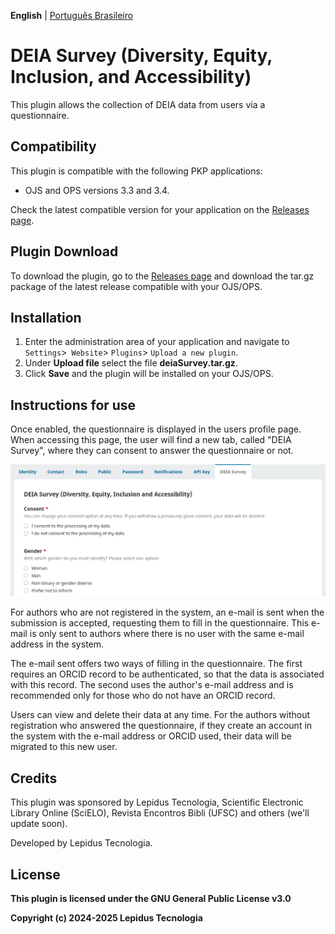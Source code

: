 **English** | [Português Brasileiro](/docs/README-pt_BR.md)

# DEIA Survey (Diversity, Equity, Inclusion, and Accessibility)

This plugin allows the collection of DEIA data from users via a questionnaire.

## Compatibility

This plugin is compatible with the following PKP applications:

- OJS and OPS versions 3.3 and 3.4.

Check the latest compatible version for your application on the [Releases page](https://github.com/lepidus/deiaSurvey/releases).

## Plugin Download

To download the plugin, go to the [Releases page](https://github.com/lepidus/deiaSurvey/releases) and download the tar.gz package of the latest release compatible with your OJS/OPS.

## Installation

1. Enter the administration area of ​​your application and navigate to `Settings`>` Website`> `Plugins`> `Upload a new plugin`.
2. Under __Upload file__ select the file __deiaSurvey.tar.gz__.
3. Click __Save__ and the plugin will be installed on your OJS/OPS.

## Instructions for use
Once enabled, the questionnaire is displayed in the users profile page. When accessing this page, the user will find a new tab, called "DEIA Survey", where they can consent to answer the questionnaire or not.

![](docs/screenshots/Questionnaire-en.png)

For authors who are not registered in the system, an e-mail is sent when the submission is accepted, requesting them to fill in the questionnaire. This e-mail is only sent to authors where there is no user with the same e-mail address in the system.

The e-mail sent offers two ways of filling in the questionnaire. The first requires an ORCID record to be authenticated, so that the data is associated with this record. The second uses the author's e-mail address and is recommended only for those who do not have an ORCID record.

Users can view and delete their data at any time. For the authors without registration who answered the questionnaire, if they create an account in the system with the e-mail address or ORCID used, their data will be migrated to this new user.

## Credits
This plugin was sponsored by Lepidus Tecnologia, Scientific Electronic Library Online (SciELO), Revista Encontros Bibli (UFSC) and others (we'll update soon).

Developed by Lepidus Tecnologia.

## License

__This plugin is licensed under the GNU General Public License v3.0__

__Copyright (c) 2024-2025 Lepidus Tecnologia__